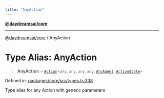 ```yaml
---
title: "AnyAction"
---
```


[**@daydreamsai/core**](./api-reference.md)

***

[@daydreamsai/core](./api-reference.md) / AnyAction

# Type Alias: AnyAction

> **AnyAction** = [`Action`](./Action.md)\<`any`, `any`, `any`, `any`, [`AnyAgent`](./AnyAgent.md), [`ActionState`](./ActionState.md)\>

Defined in: [packages/core/src/types.ts:338](https://github.com/dojoengine/daydreams/blob/bbf75946e0d6d99fbdde4cebb2f8a4e8926724f1/packages/core/src/types.ts#L338)

Type alias for any Action with generic parameters
